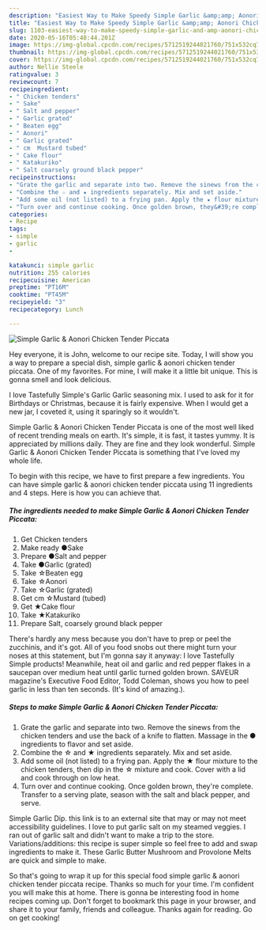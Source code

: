 ```yaml
---
description: "Easiest Way to Make Speedy Simple Garlic &amp;amp; Aonori Chicken Tender Piccata"
title: "Easiest Way to Make Speedy Simple Garlic &amp;amp; Aonori Chicken Tender Piccata"
slug: 1103-easiest-way-to-make-speedy-simple-garlic-and-amp-aonori-chicken-tender-piccata
date: 2020-05-16T05:48:44.201Z
image: https://img-global.cpcdn.com/recipes/5712519244021760/751x532cq70/simple-garlic-aonori-chicken-tender-piccata-recipe-main-photo.jpg
thumbnail: https://img-global.cpcdn.com/recipes/5712519244021760/751x532cq70/simple-garlic-aonori-chicken-tender-piccata-recipe-main-photo.jpg
cover: https://img-global.cpcdn.com/recipes/5712519244021760/751x532cq70/simple-garlic-aonori-chicken-tender-piccata-recipe-main-photo.jpg
author: Nellie Steele
ratingvalue: 3
reviewcount: 7
recipeingredient:
- " Chicken tenders"
- " Sake"
- " Salt and pepper"
- " Garlic grated"
- " Beaten egg"
- " Aonori"
- " Garlic grated"
- " cm  Mustard tubed"
- " Cake flour"
- " Katakuriko"
- " Salt coarsely ground black pepper"
recipeinstructions:
- "Grate the garlic and separate into two. Remove the sinews from the chicken tenders and use the back of a knife to flatten. Massage in the ● ingredients to flavor and set aside."
- "Combine the ☆ and ★ ingredients separately. Mix and set aside."
- "Add some oil (not listed) to a frying pan. Apply the ★ flour mixture to the chicken tenders, then dip in the ☆ mixture and cook. Cover with a lid and cook through on low heat."
- "Turn over and continue cooking. Once golden brown, they&#39;re complete. Transfer to a serving plate, season with the salt and black pepper, and serve."
categories:
- Recipe
tags:
- simple
- garlic
- 

katakunci: simple garlic  
nutrition: 255 calories
recipecuisine: American
preptime: "PT16M"
cooktime: "PT45M"
recipeyield: "3"
recipecategory: Lunch

---
```



![Simple Garlic &amp; Aonori Chicken Tender Piccata](https://img-global.cpcdn.com/recipes/5712519244021760/751x532cq70/simple-garlic-aonori-chicken-tender-piccata-recipe-main-photo.jpg)

Hey everyone, it is John, welcome to our recipe site. Today, I will show you a way to prepare a special dish, simple garlic &amp; aonori chicken tender piccata. One of my favorites. For mine, I will make it a little bit unique. This is gonna smell and look delicious.

I love Tastefully Simple&#39;s Garlic Garlic seasoning mix. I used to ask for it for Birthdays or Christmas, because it is fairly expensive. When I would get a new jar, I coveted it, using it sparingly so it wouldn&#39;t.

Simple Garlic &amp; Aonori Chicken Tender Piccata is one of the most well liked of recent trending meals on earth. It's simple, it is fast, it tastes yummy. It is appreciated by millions daily. They are fine and they look wonderful. Simple Garlic &amp; Aonori Chicken Tender Piccata is something that I've loved my whole life.


To begin with this recipe, we have to first prepare a few ingredients. You can have simple garlic &amp; aonori chicken tender piccata using 11 ingredients and 4 steps. Here is how you can achieve that.

<!--inarticleads1-->

##### The ingredients needed to make Simple Garlic &amp; Aonori Chicken Tender Piccata:

1. Get  Chicken tenders
1. Make ready  ●Sake
1. Prepare  ●Salt and pepper
1. Take  ●Garlic (grated)
1. Take  ☆Beaten egg
1. Take  ☆Aonori
1. Take  ☆Garlic (grated)
1. Get  cm  ☆Mustard (tubed)
1. Get  ★Cake flour
1. Take  ★Katakuriko
1. Prepare  Salt, coarsely ground black pepper


There&#39;s hardly any mess because you don&#39;t have to prep or peel the zucchinis, and it&#39;s got. All of you food snobs out there might turn your noses at this statement, but I&#39;m gonna say it anyway: I love Tastefully Simple products! Meanwhile, heat oil and garlic and red pepper flakes in a saucepan over medium heat until garlic turned golden brown. SAVEUR magazine&#39;s Executive Food Editor, Todd Coleman, shows you how to peel garlic in less than ten seconds. (It&#39;s kind of amazing.). 

<!--inarticleads2-->

##### Steps to make Simple Garlic &amp; Aonori Chicken Tender Piccata:

1. Grate the garlic and separate into two. Remove the sinews from the chicken tenders and use the back of a knife to flatten. Massage in the ● ingredients to flavor and set aside.
1. Combine the ☆ and ★ ingredients separately. Mix and set aside.
1. Add some oil (not listed) to a frying pan. Apply the ★ flour mixture to the chicken tenders, then dip in the ☆ mixture and cook. Cover with a lid and cook through on low heat.
1. Turn over and continue cooking. Once golden brown, they&#39;re complete. Transfer to a serving plate, season with the salt and black pepper, and serve.


Simple Garlic Dip. this link is to an external site that may or may not meet accessibility guidelines. I love to put garlic salt on my steamed veggies. I ran out of garlic salt and didn&#39;t want to make a trip to the store. Variations/additions: this recipe is super simple so feel free to add and swap ingredients to make it. These Garlic Butter Mushroom and Provolone Melts are quick and simple to make. 

So that's going to wrap it up for this special food simple garlic &amp; aonori chicken tender piccata recipe. Thanks so much for your time. I'm confident you will make this at home. There is gonna be interesting food in home recipes coming up. Don't forget to bookmark this page in your browser, and share it to your family, friends and colleague. Thanks again for reading. Go on get cooking!
